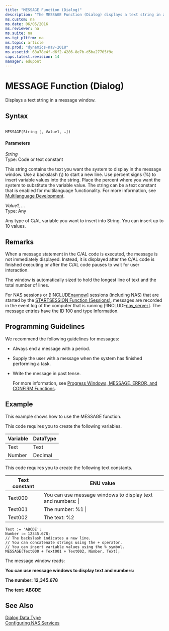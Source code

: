```yaml
---
title: "MESSAGE Function (Dialog)"
description: "The MESSAGE Function (Dialog) displays a text string in a message window. This article describes its syntax, remarks, programming guidelines, and example."
ms.custom: na
ms.date: 06/05/2016
ms.reviewer: na
ms.suite: na
ms.tgt_pltfrm: na
ms.topic: article
ms.prod: "dynamics-nav-2018"
ms.assetid: 68a78e4f-d6f2-4286-8e7b-d5ba27705f9e
caps.latest.revision: 14
manager: edupont
---
```

# MESSAGE Function (Dialog)
Displays a text string in a message window.  
  
## Syntax  
  
```  
  
MESSAGE(String [, Value1, …])  
```  
  
#### Parameters  
 *String*  
 Type: Code or text constant  
  
 This string contains the text you want the system to display in the message window. Use a backslash \(\\\) to start a new line. Use percent signs \(%\) to insert variable values into the string. Place the percent where you want the system to substitute the variable value. The string can be a text constant that is enabled for multilanguage functionality. For more information, see [Multilanguage Development](Multilanguage-Development.md).  
  
 *Value1, …*  
 Type: Any  
  
 Any type of C/AL variable you want to insert into String. You can insert up to 10 values.  
  
## Remarks  
 When a message statement in the C/AL code is executed, the message is not immediately displayed. Instead, it is displayed after the C/AL code is finished executing or after the C/AL code pauses to wait for user interaction.  
  
 The window is automatically sized to hold the longest line of text and the total number of lines.  
  
 For NAS sessions or [!INCLUDE[navnow](includes/navnow_md.md)] sessions \(including NAS\) that are started by the [STARTSESSION Function \(Sessions\)](STARTSESSION-Function--Sessions-.md), messages are recorded in the event log of the computer that is running [!INCLUDE[nav_server](includes/nav_server_md.md)]. The message entries have the ID 100 and type Information.  
  
## Programming Guidelines  
 We recommend the following guidelines for messages:  
  
- Always end a message with a period.  
  
- Supply the user with a message when the system has finished performing a task.  
  
- Write the message in past tense.  
  
  For more information, see [Progress Windows, MESSAGE, ERROR, and CONFIRM Functions](Progress-Windows--MESSAGE--ERROR--and-CONFIRM-Functions.md).  
  
## Example  
 This example shows how to use the MESSAGE function.  
  
 This code requires you to create the following variables.  
  
|Variable|DataType|  
|--------------|--------------|  
|Text|Text|  
|Number|Decimal|  
  
 This code requires you to create the following text constants.  
  
|Text constant|ENU value|  
|-------------------|---------------|  
|Text000|You can use message windows to display text and numbers: \\|  
|Text001|The number: %1 \\|  
|Text002|The text: %2|  
  
```  
Text := 'ABCDE';  
Number := 12345.678;  
// The backslash indicates a new line.  
// You can concatenate strings using the + operator.  
// You can insert variable values using the % symbol.  
MESSAGE(Text000 + Text001 + Text002, Number, Text);  
```  
  
 The message window reads:  
  
 **You can use message windows to display text and numbers:**  
  
 **The number: 12,345.678**  
  
 **The text: ABCDE**  
  
## See Also  
 [Dialog Data Type](Dialog-Data-Type.md)   
 [Configuring NAS Services](Configuring-NAS-Services.md)